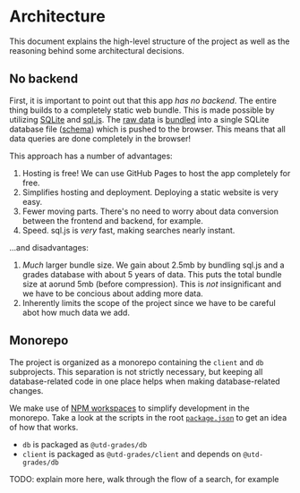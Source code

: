 # Architecture

This document explains the high-level structure of the project as well as the reasoning behind some architectural
decisions.

## No backend

First, it is important to point out that this app _has no backend_. The entire thing builds to a completely static web
bundle. This is made possible by utilizing [SQLite](https://www.sqlite.org) and [sql.js](https://sql.js.org). The
[raw data](./raw_data) is [bundled](./db/src/import/index.ts) into a single SQLite database file
([schema](./db/db_schema.sql)) which is pushed to the browser. This means that all data queries are done completely in
the browser!

This approach has a number of advantages:

  1. Hosting is free! We can use GitHub Pages to host the app completely for free.
  2. Simplifies hosting and deployment. Deploying a static website is very easy.
  3. Fewer moving parts. There's no need to worry about data conversion between the frontend and backend, for example.
  4. Speed. sql.js is _very_ fast, making searches nearly instant.

...and disadvantages:

  1. _Much_ larger bundle size. We gain about 2.5mb by bundling sql.js and a grades database with about 5 years of data.
     This puts the total bundle size at aorund 5mb (before compression). This is _not_ insignificant and we have to be
     concious about adding more data.
  2. Inherently limits the scope of the project since we have to be careful abot how much data we add.

## Monorepo

The project is organized as a monorepo containing the `client` and `db` subprojects. This separation is not strictly
necessary, but keeping all database-related code in one place helps when making database-related changes.

We make use of [NPM workspaces](https://docs.npmjs.com/cli/v8/using-npm/workspaces) to simplify development in the
monorepo. Take a look at the scripts in the root [`package.json`](./package.json) to get an idea of how that works.

- `db` is packaged as `@utd-grades/db`
- `client` is packaged as `@utd-grades/client` and depends on `@utd-grades/db`

TODO: explain more here, walk through the flow of a search, for example
